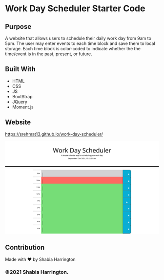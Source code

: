 # Work Day Scheduler Starter Code

## Purpose
A website that allows users to schedule their daily work day from 9am to 5pm. The user may enter events to each time block and save them to local storage. Each time block is color-coded to indicate whether the the time/event is in the past, present, or future. 

## Built With
* HTML
* CSS
* JS
* BootStrap
* JQuery
* Moment.js

## Website
https://srehmat13.github.io/work-day-scheduler/


![ScreenShot](/assets/images/work-day-scheduler.png)

## Contribution
Made with ❤️ by Shabia Harrington

### ©️2021 Shabia Harrington.

